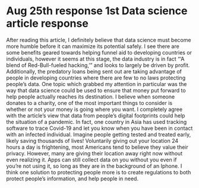 # Aug 25th response 1st Data science article response


  After reading this article, I definitely believe that data science must become more humble before it can maximize its potential safely. I see there are some benefits geared towards helping funnel aid to developing countries or individuals, however it seems at this stage, the data industry is in fact “‘A blend of Red-Bull-fueled hacking,’” and looks to largely be driven by profit. Additionally, the predatory loans being sent out are taking advantage of people in developing countries where there are few to no laws protecting people’s data. 
	One topic which grabbed my attention in particular was the way that data science could be used to ensure that money put forward to help people actually reaches its destination. I believe when someone donates to a charity, one of the most important things to consider is whether or not your money is going where you want.
  I completely agree with the article’s view that data from people’s digital footprints could help the situation of a pandemic. In fact, one country in Asia has used tracking software to trace Covid-19 and let you know when you have been in contact with an infected individual. Imagine people getting tested and treated early, likely saving thousands of lives! Voluntarily giving out your location 24 hours a day is frightening, most Americans tend to believe they value their privacy. However, many are giving their location away right now without even realizing it. Apps can still collect data on you without you even if you’re not using it, so long as they are in the background of an Iphone. I think one solution to protecting people more is to create regulations to both protect people’s information, and help people in need.
